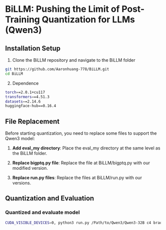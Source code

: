 # BiLLM: Pushing the Limit of Post-Training Quantization for LLMs (Qwen3)

## Installation Setup

1. Clone the BiLLM repository and navigate to the BiLLM folder
```bash
git https://github.com/Aaronhuang-778/BiLLM.git
cd BiLLM
```

2. Dependence
```bash
torch==2.0.1+cu117
transformers==4.51.3
datasets==2.14.6
huggingface-hub==0.16.4
```

## File Replacement

Before starting quantization, you need to replace some files to support the Qwen3 model:

1. **Add eval_my directory**: Place the eval_my directory at the same level as the BiLLM folder.

2. **Replace bigptq.py file**: Replace the file at BiLLM/bigptq.py with our modified version. 

3. **Replace run.py files**: Replace the files at BiLLM/run.py with our versions.

## Quantization and Evaluation

### Quantized and evaluate model
```bash
CUDA_VISIBLE_DEVICES=0, python3 run.py /Path/to/Qwen3/Qwen3-32B c4 braq --blocksize 128 --save --salient_metric hessian --device "cuda:0" | tee billm_qwen3_14B.log
```